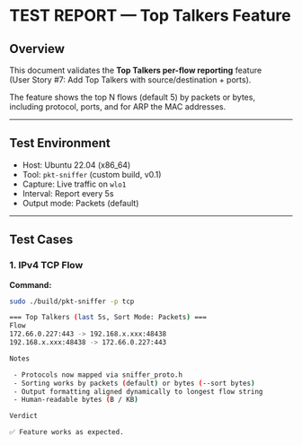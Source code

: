 # TEST REPORT — Top Talkers Feature

## Overview
This document validates the **Top Talkers per-flow reporting** feature  
(User Story #7: Add Top Talkers with source/destination + ports).

The feature shows the top N flows (default 5) by packets or bytes,  
including protocol, ports, and for ARP the MAC addresses.

---

## Test Environment
- Host: Ubuntu 22.04 (x86_64)
- Tool: `pkt-sniffer` (custom build, v0.1)
- Capture: Live traffic on `wlo1`
- Interval: Report every 5s
- Output mode: Packets (default)

---

## Test Cases

### 1. IPv4 TCP Flow
**Command:**
```bash
sudo ./build/pkt-sniffer -p tcp

=== Top Talkers (last 5s, Sort Mode: Packets) ===
Flow                                                                        Proto  Pkts       Bytes     
172.66.0.227:443 -> 192.168.x.xxx:48438                                     TCP    4          483 B     
192.168.x.xxx:48438 -> 172.66.0.227:443                                     TCP    3          2.5 KB

Notes

 - Protocols now mapped via sniffer_proto.h
 - Sorting works by packets (default) or bytes (--sort bytes)
 - Output formatting aligned dynamically to longest flow string
 - Human-readable bytes (B / KB)

Verdict

✅ Feature works as expected.